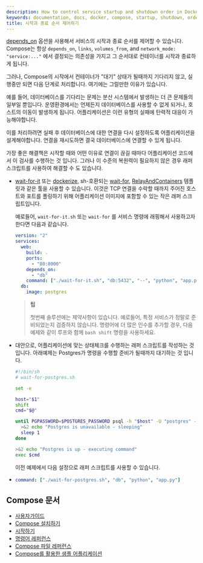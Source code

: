 ```yaml
---
description: How to control service startup and shutdown order in Docker Compose
keywords: documentation, docs, docker, compose, startup, shutdown, order
title: 시작과 종료 순서 제어하기
---
```


[depends_on](compose-file/compose-file-v3.md#depends_on) 옵션을 사용해서 서비스의 시작과 종료 순서를 제어할 수 있습니다.
Compose는 항상 `depends_on`, `links`, `volumes_from`, and `network_mode: "service:..."` 에서 결정되는 의존성을 가지고 그 순서대로 컨테이너를 시작과 종료하게 됩니다.

그러나, Compose의 시작에서 컨테이너가 "대기" 상태가 될때까지 기다리지 않고, 실행중만 되면 다음 단계로 처리합니다. 여기에는 그럴만한 이유가 있습니다.

예를 들어, 데이터베이스를 기다리는 문제는 분산 시스템에서 발생하는 더 큰 문제들의 일부일 뿐입니다. 운영환경에서는 언제든지 데이터베이스를 사용할 수 없게 되거나, 호스트의 이동이 발생하게 됩니다. 어플리케이션은 이런 유형의 실패에 탄력적 대응이 가능해야합니다.

이를 처리하려면 실패 후 데이터베이스에 대한 연결을 다시 설정하도록 어플리케이션을 설계해야합니다. 연결을 재시도하면 결국 데이터베이스에 연결할 수 있게 됩니다.

가장 좋은 해결책은 시작할 때와 어떤 이유로 연결이 끊길 때마다 어플리케이션 코드에서 이 검사를 수행하는 것 입니다. 그러나 이 수준의 복원력이 필요하지 않은 경우 래퍼 스크립트를 사용하여 해결할 수 도 있습니다.

- [wait-for-it](https://github.com/vishnubob/wait-for-it) 또는 [dockerize](https://github.com/jwilder/dockerize), sh-호환되는 [wait-for](https://github.com/Eficode/wait-for), [RelayAndContainers](https://github.com/jasonsychau/RelayAndContainers) 템플릿과 같은 툴을 사용할 수 있습니다. 이것은 TCP 연결을 수락할 때까지 주어진 호스트와 포트를 폴링하기 위해 어플리케이션 이미지에 포함할 수 있는 작은 래퍼 스크립트입니다.

  예로들어, `wait-for-it.sh` 또는 `wait-for` 를 서비스 명령에 래핑해서 사용하고자 한다면 다음과 같습니다.

  ```yaml
  version: "2"
  services:
    web:
      build: .
      ports:
        - "80:8000"
      depends_on:
        - "db"
      command: ["./wait-for-it.sh", "db:5432", "--", "python", "app.py"]
    db:
      image: postgres
  ```

  > **팁**
  >
  > 첫번째 솔루션에는 제약사항이 있습니다. 예로들어, 특정 서비스가 정말로 준비되었는지 검증하지 않습니다. 명령어에 더 많은 인수를 추가할 경우, 다음 예제와 같이 루프와 함께 `bash shift` 명령을 사용하세요.

- 대안으로, 어플리케이션에 맞는 상태체크를 수행하는 래퍼 스크립트를 작성하는 것 입니다. 아래예제는 Postgres가 명령을 수행할 준비가 될때까지 대기하는 것 입니다.

  ```bash
  #!/bin/sh
  # wait-for-postgres.sh

  set -e
  
  host="$1"
  shift
  cmd="$@"
  
  until PGPASSWORD=$POSTGRES_PASSWORD psql -h "$host" -U "postgres" -c '\q'; do
    >&2 echo "Postgres is unavailable - sleeping"
    sleep 1
  done
  
  >&2 echo "Postgres is up - executing command"
  exec $cmd
  ```

  이전 예제에서 다음 설정으로 래퍼 스크립트를 사용할 수 있습니다.
- 
  ```yaml
  command: ["./wait-for-postgres.sh", "db", "python", "app.py"]
  ```

## Compose 문서

- [사용자가이드](index.md)
- [Compose 설치하기](install.md)
- [시작하기](gettingstarted.md)
- [명령어 레퍼런스](reference/index.md)
- [Compose 파일 레퍼런스](compose-file/index.md)
- [Compose를 활용한 샘플 어플리케이션](samples-for-compose.md)

<AdsenseB />